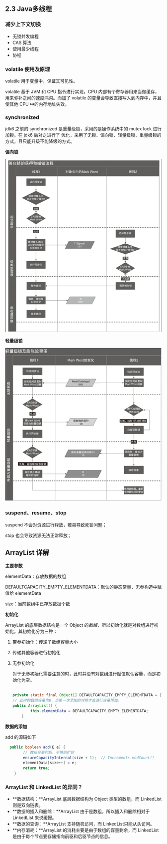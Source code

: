 ## 2.3 Java多线程

### 减少上下文切换

* 无锁并发编程
* CAS 算法
* 使用最少线程
* 协程

### volatile 使用及原理

volatile 用于变量中，保证其可见性。

volatile 基于 JVM 和 CPU 指令进行实现，CPU 内部有个寄存器用来当做缓存，用来弥补之间的速度鸿沟。而加了 volatile 的变量会导致直接写入到内存中，并且使其他 CPU 中的内存地址失效。

### synchronized

jdk6 之前的 synchronized 是重量级锁，采用的是操作系统中的 mutex lock 进行加锁。在 jdk6 后对之进行了 优化，采用了无锁、偏向锁、轻量级锁、重量级锁的方式，且只能升级不能降级的方式。

**偏向锁**

![image-20200702160736644](b-3Java多线程.assets/image-20200702160736644.png)

**轻量级锁**

![image-20200702161639515](b-3Java多线程.assets/image-20200702161639515.png)

### suspend、resume、stop

suspend 不会对资源进行释放，若易导致死锁问题；

stop 也会导致资源无法正常释放；

## ArrayList 详解

**主要参数**

elementData：存放数据的数组

DEFAULTCAPACITY_EMPTY_ELEMENTDATA：默认的静态常量，无参构造中赋值给 elementData

size：当前数组中已存放数据个数

**初始化**

ArrayList 的底层数据结构是一个  Object 的*数组*，所以初始化就是对数组进行初始化。其初始化分为三种：

1. 带参初始化：传递了数组容量大小

2. 传递其他容器进行初始化

3. 无参初始化

   对于无参初始化需要注意的时，此时并没有对数组进行赋值默认容量，而是初始化为空。

   ```java
   
   private static final Object[] DEFAULTCAPACITY_EMPTY_ELEMENTDATA = {};
   // 此时的数组容量为0，当第一次添加的时候才会进行容量增加。
   public ArrayList() {
           this.elementData = DEFAULTCAPACITY_EMPTY_ELEMENTDATA;
       }
   ```

**数据的添加**

add 的源码如下

```java
  public boolean add(E e) {
        // 数组容量判断，不够则扩容
        ensureCapacityInternal(size + 1);  // Increments modCount!!
        elementData[size++] = e;
        return true;
    }
```

### ArrayList 和 LinkedList 的异同？

* **数据结构：**ArrayList 底层数据结构为 Object 类型的数组，而 LinkedList 则是双向链表。
* **数据的插入和删除：**ArrayList 由于是数组，所以插入和删除相对于 LinkedList 来说缓慢。
* **数据的查询：**ArrayList 支持随机访问，而 LinkedList只能从头访问。
* **内存消耗：**ArrayList 的消耗主要是由于数组的容量剩余，而 LinkedList 是由于每个节点要存储指向前驱和后驱节点的信息。
